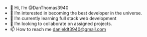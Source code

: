 - 👋 Hi, I’m @DanThomas3940
- 👀 I’m interested in becoming the best developer in the universe.
- 🌱 I’m currently learning full stack web development
- 💞️ I’m looking to collaborate on assigned projects.
- 📫 How to reach me danieldt3940@gmail.com

<!---
Bman3940/Bman3940 is a ✨ special ✨ repository because its `README.md` (this file) appears on your GitHub profile.
You can click the Preview link to take a look at your changes.
--->

